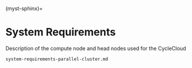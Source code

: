 (myst-sphinx)=

# System Requirements 

Description of the compute node and head nodes used for the CycleCloud

```{toctree}
system-requirements-parallel-cluster.md
```

